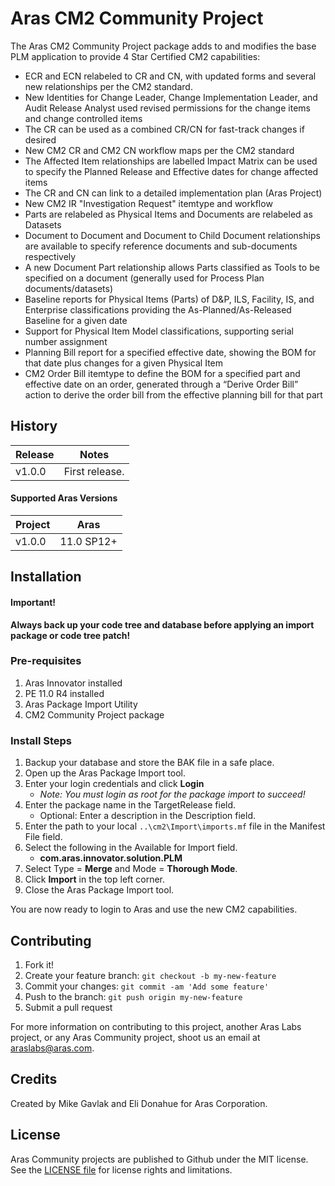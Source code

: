# Aras CM2 Community Project

The Aras CM2 Community Project package adds to and modifies the base PLM application to provide 4 Star Certified CM2 capabilities:

* ECR and ECN relabeled to CR and CN, with updated forms and several new relationships per the CM2 standard.
* New Identities for Change Leader, Change Implementation Leader, and Audit Release Analyst used revised permissions for the change items and change controlled items
* The CR can be used as a combined CR/CN for fast-track changes if desired
* New CM2 CR and CM2 CN workflow maps per the CM2 standard
* The Affected Item relationships are labelled Impact Matrix can be used to specify the Planned Release and Effective dates for change affected items
* The CR and CN can link to a detailed implementation plan (Aras Project)
* New CM2 IR "Investigation Request" itemtype and workflow 
* Parts are relabeled as Physical Items and Documents are relabeled as Datasets
* Document to Document and Document to Child Document relationships are available to specify reference documents and sub-documents respectively
* A new Document Part relationship allows Parts classified as Tools to be specified on a document (generally used for Process Plan documents/datasets) 
* Baseline reports for Physical Items (Parts) of D&P, ILS, Facility, IS, and Enterprise classifications providing the As-Planned/As-Released Baseline for a given date
* Support for Physical Item Model classifications, supporting serial number assignment
* Planning Bill report for a specified effective date, showing the BOM for that date plus changes for a given Physical Item
* CM2 Order Bill itemtype to define the BOM for a specified part and effective date on an order, generated through a “Derive Order Bill” action to derive the order bill from the effective planning bill for that part

## History

Release | Notes
--------|--------
v1.0.0 | First release.

<!-- [v1.0.0](https://github.com/ArasLabs/CM2/releases/tag/v1.0.0) | First release. -->

#### Supported Aras Versions

Project | Aras
--------|------
v1.0.0 | 11.0 SP12+

<!-- [v1.0.0](https://github.com/ArasLabs/CM2/releases/tag/v1.0.0) | 11.0 SP12+ -->

## Installation

#### Important!
**Always back up your code tree and database before applying an import package or code tree patch!**

### Pre-requisites

1. Aras Innovator installed
2. PE 11.0 R4 installed
3. Aras Package Import Utility
4. CM2 Community Project package

### Install Steps

1. Backup your database and store the BAK file in a safe place.
2. Open up the Aras Package Import tool.
3. Enter your login credentials and click **Login**
    * _Note: You must login as root for the package import to succeed!_
4. Enter the package name in the TargetRelease field.
    * Optional: Enter a description in the Description field.
5. Enter the path to your local `..\cm2\Import\imports.mf` file in the Manifest File field.
6. Select the following in the Available for Import field.
    * **com.aras.innovator.solution.PLM**
7. Select Type = **Merge** and Mode = **Thorough Mode**.
8. Click **Import** in the top left corner.
9. Close the Aras Package Import tool.

You are now ready to login to Aras and use the new CM2 capabilities.

<!-- ## Usage  -->

## Contributing

1. Fork it!
2. Create your feature branch: `git checkout -b my-new-feature`
3. Commit your changes: `git commit -am 'Add some feature'`
4. Push to the branch: `git push origin my-new-feature`
5. Submit a pull request

For more information on contributing to this project, another Aras Labs project, or any Aras Community project, shoot us an email at araslabs@aras.com.

## Credits

Created by Mike Gavlak and Eli Donahue for Aras Corporation.

## License

Aras Community projects are published to Github under the MIT license. See the [LICENSE file](./LICENSE.md) for license rights and limitations.